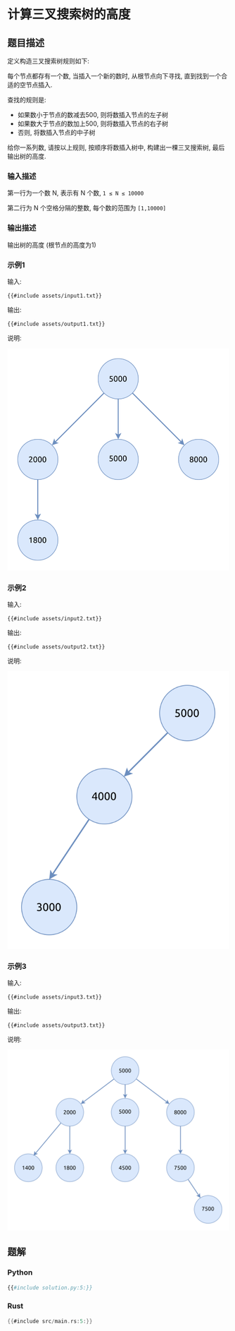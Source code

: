 # 计算三叉搜索树的高度

## 题目描述

定义构造三叉搜索树规则如下:

每个节点都存有一个数, 当插入一个新的数时, 从根节点向下寻找, 直到找到一个合适的空节点插入.

查找的规则是:

- 如果数小于节点的数减去500, 则将数插入节点的左子树
- 如果数大于节点的数加上500, 则将数插入节点的右子树
- 否则, 将数插入节点的中子树

给你一系列数, 请按以上规则, 按顺序将数插入树中, 构建出一棵三叉搜索树, 最后输出树的高度.

### 输入描述

第一行为一个数 N, 表示有 N 个数, `1 ≤ N ≤ 10000`

第二行为 N 个空格分隔的整数, 每个数的范围为 `[1,10000]`

### 输出描述

输出树的高度 (根节点的高度为1)

### 示例1

输入:

```text
{{#include assets/input1.txt}}
```

输出:

```text
{{#include assets/output1.txt}}
```

说明:

![input1](assets/input1.svg)

### 示例2

输入:

```text
{{#include assets/input2.txt}}
```

输出:

```text
{{#include assets/output2.txt}}
```

说明:

![input2](assets/input2.svg)

### 示例3

输入:

```text
{{#include assets/input3.txt}}
```

输出:

```text
{{#include assets/output3.txt}}
```

说明:

![input3](assets/input3.svg)

## 题解

### Python

```python
{{#include solution.py:5:}}
```

### Rust

```rust
{{#include src/main.rs:5:}}
```
